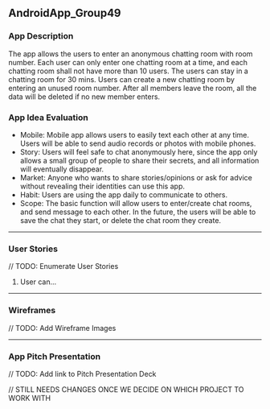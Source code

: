 ## AndroidApp_Group49

### App Description
The app allows the users to enter an anonymous chatting room with room number. Each user can only enter one chatting room at a time, and each chatting room shall not have more than 10 users. The users can stay in a chatting room for 30 mins. Users can create a new chatting room by entering an unused room number. After all members leave the room, all the data will be deleted if no new member enters.

### App Idea Evaluation
- Mobile: Mobile app allows users to easily text each other at any time. Users will be able to send audio records or photos with mobile phones.
- Story: Users will feel safe to chat anonymously here, since the app only allows a small group of people to share their secrets, and all information will eventually disappear.
- Market: Anyone who wants to share stories/opinions or ask for advice without revealing their identities can use this app.
- Habit: Users are using the app daily to communicate to others.
- Scope: The basic function will allow users to enter/create chat rooms, and send message to each other. In the future, the users will be able to save the chat they start, or delete the chat room they create.

---

### User Stories
// TODO: Enumerate User Stories
1. User can...

---

### Wireframes
// TODO: Add Wireframe Images

---

### App Pitch Presentation
// TODO: Add link to Pitch Presentation Deck

// STILL NEEDS CHANGES ONCE WE DECIDE ON WHICH PROJECT TO WORK WITH
